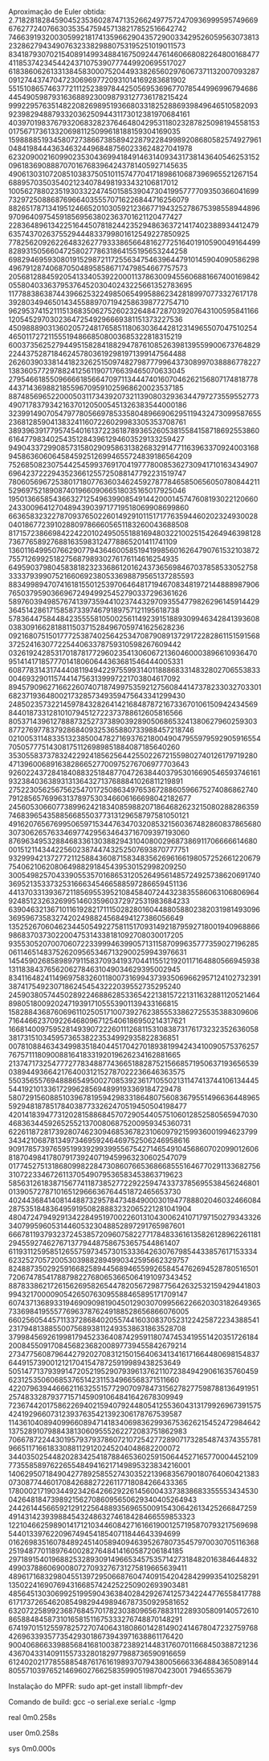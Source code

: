 Aproximação de Euler obtida:
2.71828182845904523536028747135266249775724709369995957496696762772407663035354759457138217852516642742
7466391932003059921817413596629043572900334295260595630738132328627943490763233829880753195251019011573
8341879307021540891499348841675092447614606680822648001684774118537423454424371075390777449920695517027
6183860626133138458300075204493382656029760673711320070932870912744374704723069697720931014169283681902
5515108657463772111252389784425056953696770785449969967946864454905987931636889230098793127736178215424
9992295763514822082698951936680331825288693984964651058209392398294887933203625094431173012381970684161
4039701983767932068328237646480429531180232878250981945581530175671736133206981125099618188159304169035
1598888519345807273866738589422879228499892086805825749279610484198444363463244968487560233624827041978
6232090021609902353043699418491463140934317381436405462531520961836908887070167683964243781405927145635
4906130310720851038375051011574770417189861068739696552126715468895703503540212340784981933432106817012
1005627880235193033224745015853904730419957777093503660416997329725088687696640355570716226844716256079
8826517871341951246652010305921236677194325278675398558944896970964097545918569563802363701621120477427
2283648961342251644507818244235294863637214174023889344124796357437026375529444833799801612549227850925
7782562092622648326277933386566481627725164019105900491644998289315056604725802778631864155195653244258
6982946959308019152987211725563475463964479101459040905862984967912874068705048958586717479854667757573
2056812884592054133405392200011378630094556068816674001698420558040336379537645203040243225661352783695
1177883863874439662532249850654995886234281899707733276171783928034946501434558897071942586398772754710
9629537415211151368350627526023264847287039207643100595841166120545297030236472549296669381151373227536
4509888903136020572481765851180630364428123149655070475102544650117272115551948668508003685322818315219
6003735625279449515828418829478761085263981395599006737648292244375287184624578036192981971399147564488
2626039033814418232625150974827987779964373089970388867782271383605772978824125611907176639465070633045
2795466185509666618566470971134447401607046262156807174818778443714369882185596709591025968620023537185
8874856965220005031173439207321139080329363447972735595527734907178379342163701205005451326383544000186
3239914907054797780566978533580489669062951194324730995876552368128590413832411607226029983305353708761
3893963917795745401613722361878936526053815584158718692553860616477983402543512843961294603529133259427
9490433729908573158029095863138268329147711639633709240031689458636060645845925126994655724839186564209
7526850823075442545993769170419777800853627309417101634349076964237222943523661255725088147792231519747
7806056967253801718077636034624592787784658506560507808442115296975218908740196609066518035165017925046
1950136658543663271254963990854914420001457476081930221206602433009641270489439039717719518069908699860
6636583232278709376502260149291011517177635944602023249300280401867723910288097866605651183260043688508
8171572386698422422010249505518816948032210025154264946398128736776589276881635983124778865201411741109
1360116499507662907794364600585194199856016264790761532103872755712699251827568798930276176114616254935
6495903798045838182323368612016243736569846703785853305275833337939907521660692380533698879565137285593
8834998947074161815501253970646481719467083481972144888987906765037959036696724949925452790337296361626
5897603949857674139735944102374432970935547798262961459144293645142861715858733974679189757121195618738
5783644758448423555581050025611492391518893099463428413936080383091662818811503715284967059741625628236
0921680751501777253874025642534708790891372917228286115159156837252416307722544063378759310598267609442
0326192428531701878177296023541306067213604600038966109364709514141718577701418060644363681546444005331
6087783143174440811949422975599314011888683314832802706553833004693290115744147563139997221703804617092
8945790962716622607407187499753592127560844147378233032703301682371936480021732857349359475643341299430
2485023573221459784328264142168487872167336701061509424345698440187331281010794512722373788612605816566
8053714396127888732527373890392890506865324138062796025930387727697783792868409325365880733988457218746
0210053114833513238500478271693762180049047955979592905916554705057775143081751126989851884087185640260
3530558373783242292418562564425502267215598027401261797192804713960068916382866527700975276706977703643
9260224372841840883251848770472638440379530166905465937461619323840363893131364327137688841026811219891
2752230562567562547017250863497653672886059667527408686274079128565769963137897530346606166698042182677
2456053066077389962421834085988207186468262321508028828635974683965435885668550377313129658797581050121
4916207656769950659715344763470320853215603674828608378656803073062657633469774295634643716709397193060
8769634953288468336130388294310408002968738691170666661468000151211434422560238744743252507693870777751
9329994213727721125884360871583483562696166198057252661220679754062106208064988291845439530152998209250
3005498257043390553570168653120526495614857249257386206917403695213533732531666345466588597286659451136
4413703313936721185695539521084584072443238355860631068069649248512326326995146035960372972531983684233
6390463213671011619282171115028280160448805880238203198149309636959673583274202498824568494127386056649
1352526706046234450549227581151709314921879592718001940968866986837037302200475314338181092708030017205
9355305207007060722339994639905713115870996357773590271962850611465148375262095653467132900259943976631
1454590268589897911583709341937044115512192011716488056694593813118384376562062784631049034629395002945
8341164824114969758326011800731699437393506966295712410273239138741754923071862454543222039552735295240
2459038057445028922468862853365422138157221311632881120521464898051800920247193917105553901139433166815
1582884368760696110250517100739276238555338627255353883096067164466237092264680967125406186950214317621
1668140097595281493907222601112681153108387317617323235263605838173151034595736538223534992935822836851
0078108846343499835184044517042701893819942434100905753762577675711180900881641833192019626234162881665
2137471732547772778348877436651882875215668571950637193656539038944936642176400312152787022236646363575
5503565576948886549500270853923617105502131147413744106134445544192101336172996285694899193369184729478
5807291560885103967819594298331864807560836795514966364489655929481878517840387733262470519450504198477
4201418394773120281588684570729054405751060128525805659470304683634459265255213700806875200959345360731
6226118728173928074623094685367823106097921599360019946237993434210687813497346959246469752506246958616
9091785739765951993929939955675427146549104568607020990126068187049841780791739240719459963230602547079
0177452751318680998228473086076653686685551646770291133682756310722334672611370549079536583453863719623
5856312618387156774118738527722922594743373785695538456246801013905727871016512966636764451872465653730
4024436841408144887329578473484900030194778880204603246608428753518483649591950828883232065221281041904
4804724794929134228495197002260131043006241071797150279343326340799596053144605323048852897291765987601
6667811937932372453857209607582277178483361613582612896226118129455927462767137794487586753657544861407
6119311259585126557597345730153336426307679854433857617153334623252705720053039882894990342595662329757
8248873502925916682589445689465599265845476269452878051650172067478541788798227680653665064191097343452
8878338621726156269582654478205672987756426325321594294418039943217000090542650763095588465895171709147
6074371368933194690909819045012903070995662266203031826493657336984195557769637876249188528656866076005
6602560544571133728684020557441603083705231224258722343885412317948138855007568938112493538631863528708
3799845692619981794523364087429591180747453419551420351726184200845509170845682368200897739455842679214
2734775608796442792027083121501564063413416171664480698154837644915739001212170415478725919989438253649
5051477137939914720521952907939613762110723849429061635760459623125350606853765142311534966568371511660
4220796394466621163255157729070978473156278277598788136491951257483328793771571459091064841642678309949
7236744201758622694021594079244805412553604313179926967391575424192966073123937635421392306178767539587
1143610408940996608947141834069836299367536262154524729846421375289107988438130609555262272083751862983
7066787224430195793793786072107254277289071732854874374355781966511716618330881129120245204048682200072
3440350254482028342541878846536025915064452716577000445210977355858976226554849416217149895323834216001
1406295071849042778925855274303522139683567901807640604213830730877446017084268827226117718084266433365
1780002171903449234264266292261456004337383868335555343453004264818473989215627086095650629340405264943
2442614456659212912256488935696550091543064261342526684725949143142393988454324863274618428466559853323
1221046625989014171210344608427161661900125719587079321756969854401339762209674945418540711844643394699
0162698351607848924514058940946395267807354579700307051163682519487701189764002827648414160587206184185
2971891540196882532893091496653457535714273184820163846448324990378860690080727093276731275819665639411
4896171683298045513972950668760474091542042842999354102582911350224169076943166857424252250902693903481
4856451303069925199590436384028429267412573422447765584177886171737265462085498294498946787350929581652
6320722589923687684570178230380965678831122893058091405726108658848458731016581511675333276748870148291
6741970151255978257270740643180860142814902414678047232759768426963393577354293018673943971638861176420
9004068663398856841681003872389214483176070116684503887212364367043314091155733280182977988736590916659
6124020217785588548761761619893707943800566633648843650891448055710397652146960276625835990519870423001
7946553679

Instalação do MPFR: sudo apt-get install libmpfr-dev

Comando de build: gcc -o serial.exe serial.c -lgmp

real    0m0.258s

user    0m0.258s

sys     0m0.000s
